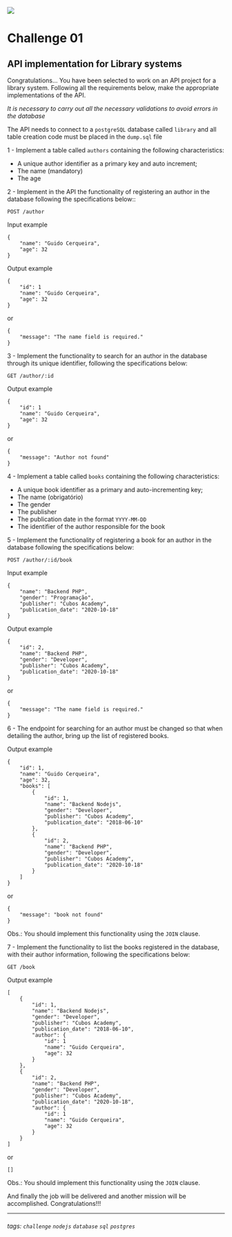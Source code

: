![](https://i.imgur.com/xG74tOh.png)

# Challenge 01

## API implementation for Library systems

Congratulations... You have been selected to work on an API project for a library system. Following all the requirements below, make the appropriate implementations of the API.

_It is necessary to carry out all the necessary validations to avoid errors in the database_

The API needs to connect to a `postgreSQL` database called `library` and all table creation code must be placed in the `dump.sql` file

1 - Implement a table called `authors` containing the following characteristics:

- A unique author identifier as a primary key and auto increment;
- The name (mandatory)
- The age

2 - Implement in the API the functionality of registering an author in the database following the specifications below::

`POST /author`

Input example

```
{
    "name": "Guido Cerqueira",
    "age": 32
}
```

Output example

```
{
    "id": 1
    "name": "Guido Cerqueira",
    "age": 32
}
```

or

```
{
    "message": "The name field is required."
}
```

3 - Implement the functionality to search for an author in the database through its unique identifier, following the specifications below:

`GET /author/:id`

Output example

```
{
    "id": 1
    "name": "Guido Cerqueira",
    "age": 32
}
```

or

```
{
    "message": "Author not found"
}
```

4 - Implement a table called `books` containing the following characteristics:

- A unique book identifier as a primary and auto-incrementing key;
- The name (obrigatório)
- The gender
- The publisher
- The publication date in the format `YYYY-MM-DD`
- The identifier of the author responsible for the book

5 - Implement the functionality of registering a book for an author in the database following the specifications below:

`POST /author/:id/book`

Input example

```
{
	"name": "Backend PHP",
	"gender": "Programação",
	"publisher": "Cubos Academy",
	"publication_date": "2020-10-18"
}
```

Output example

```
{
	"id": 2,
	"name": "Backend PHP",
	"gender": "Developer",
	"publisher": "Cubos Academy",
	"publication_date": "2020-10-18"
}
```

or

```
{
    "message": "The name field is required."
}
```

6 - The endpoint for searching for an author must be changed so that when detailing the author, bring up the list of registered books.

Output example

```
{
    "id": 1,
    "name": "Guido Cerqueira",
    "age": 32,
    "books": [
        {
            "id": 1,
            "name": "Backend Nodejs",
            "gender": "Developer",
            "publisher": "Cubos Academy",
            "publication_date": "2018-06-10"
        },
        {
            "id": 2,
            "name": "Backend PHP",
            "gender": "Developer",
            "publisher": "Cubos Academy",
            "publication_date": "2020-10-18"
        }
    ]
}
```

or

```
{
    "message": "book not found"
}
```

Obs.: You should implement this functionality using the `JOIN` clause.

7 - Implement the functionality to list the books registered in the database, with their author information, following the specifications below:

`GET /book`

Output example

```
[
    {
        "id": 1,
        "name": "Backend Nodejs",
        "gender": "Developer",
        "publisher": "Cubos Academy",
        "publication_date": "2018-06-10",
        "author": {
            "id": 1
            "name": "Guido Cerqueira",
            "age": 32
        }
    },
    {
        "id": 2,
        "name": "Backend PHP",
        "gender": "Developer",
        "publisher": "Cubos Academy",
        "publication_date": "2020-10-18",
        "author": {
            "id": 1
            "name": "Guido Cerqueira",
            "age": 32
        }
    }
]
```

or

```
[]
```

Obs.: You should implement this functionality using the `JOIN` clause.

And finally the job will be delivered and another mission will be accomplished. Congratulations!!!

---



###### tags: `challenge` `nodejs` `database` `sql` `postgres`
